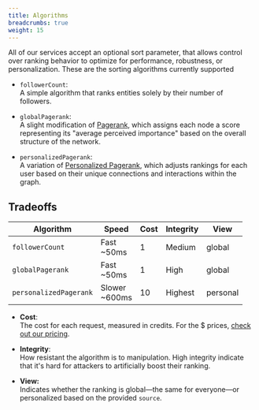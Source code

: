 ```yaml
---
title: Algorithms
breadcrumbs: true
weight: 15
---
```


All of our services accept an optional sort parameter, that allows control over ranking behavior to optimize for performance, robustness, or personalization.
These are the sorting algorithms currently supported

- `followerCount`:  
A simple algorithm that ranks entities solely by their number of followers.

- `globalPagerank`:  
A slight modification of [Pagerank](https://en.wikipedia.org/wiki/PageRank), which assigns each node a score representing its "average perceived importance" based on the overall structure of the network.

- `personalizedPagerank`:  
A variation of [Personalized Pagerank](https://ieeexplore.ieee.org/stamp/stamp.jsp?tp=&arnumber=8895775), which adjusts rankings for each user based on their unique connections and interactions within the graph.

## Tradeoffs

| Algorithm | Speed | Cost | Integrity | View |
| --- | --- | --- | --- | --- |
| `followerCount` | Fast <br> ~50ms | 1   | Medium | global |
| `globalPagerank` | Fast <br> ~50ms | 1   | High | global |
| `personalizedPagerank` | Slower <br> ~600ms | 10  | Highest | personal |
  
- **Cost**:  
The cost for each request, measured in credits. For the $ prices, [check out our pricing](/pricing).
  
- **Integrity**:  
How resistant the algorithm is to manipulation. High integrity indicate that it's hard for attackers to artificially boost their ranking.
  
- **View:**  
Indicates whether the ranking is global—the same for everyone—or personalized based on the provided `source`.